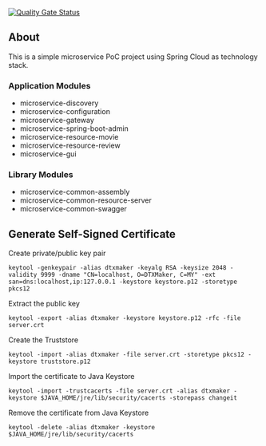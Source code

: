 [![Quality Gate Status](https://sonarcloud.io/api/project_badges/measure?project=maokejackson_microservices&metric=alert_status)](https://sonarcloud.io/dashboard?id=maokejackson_microservices)

## About

This is a simple microservice PoC project using Spring Cloud as technology stack.

### Application Modules

* microservice-discovery
* microservice-configuration
* microservice-gateway
* microservice-spring-boot-admin
* microservice-resource-movie
* microservice-resource-review
* microservice-gui

### Library Modules

* microservice-common-assembly
* microservice-common-resource-server
* microservice-common-swagger

## Generate Self-Signed Certificate

Create private/public key pair

```
keytool -genkeypair -alias dtxmaker -keyalg RSA -keysize 2048 -validity 9999 -dname "CN=localhost, O=DTXMaker, C=MY" -ext san=dns:localhost,ip:127.0.0.1 -keystore keystore.p12 -storetype pkcs12
```

Extract the public key

```
keytool -export -alias dtxmaker -keystore keystore.p12 -rfc -file server.crt
```

Create the Truststore

```
keytool -import -alias dtxmaker -file server.crt -storetype pkcs12 -keystore truststore.p12
```

Import the certificate to Java Keystore

```
keytool -import -trustcacerts -file server.crt -alias dtxmaker -keystore $JAVA_HOME/jre/lib/security/cacerts -storepass changeit
```

Remove the certificate from Java Keystore

```
keytool -delete -alias dtxmaker -keystore $JAVA_HOME/jre/lib/security/cacerts
```
